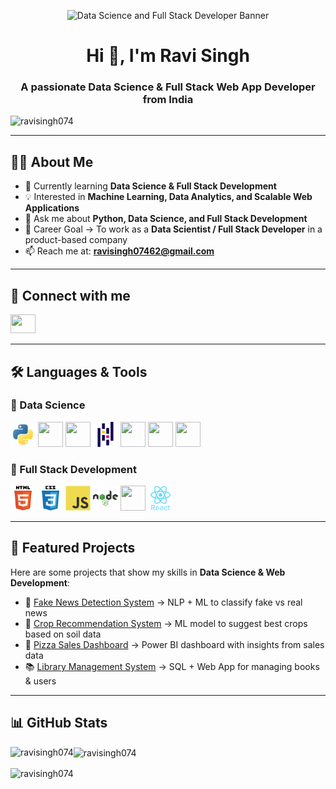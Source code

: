 <!-- Banner -->
<!-- Banner Image -->
<p align="center">
  <img src="https://www.birchwoodu.org/wp-content/uploads/2022/12/data_scien_birchwood_university-removebg-preview.png" 
       alt="Data Science and Full Stack Developer Banner" 
       height="200"/>

<h1 align="center">Hi 👋, I'm Ravi Singh</h1>
<h3 align="center">A passionate Data Science & Full Stack Web App Developer from India</h3>

<p align="left">
  <img src="https://komarev.com/ghpvc/?username=ravisingh074&label=Profile%20views&color=0e75b6&style=flat" alt="ravisingh074" />
</p>

---

## 👨‍💻 About Me  
- 🌱 Currently learning **Data Science & Full Stack Development**  
- 💡 Interested in **Machine Learning, Data Analytics, and Scalable Web Applications**  
- 💬 Ask me about **Python, Data Science, and Full Stack Development**  
- 🎯 Career Goal → To work as a **Data Scientist / Full Stack Developer** in a product-based company  
- 📫 Reach me at: **ravisingh07462@gmail.com**  

---

## 🔗 Connect with me  
<p align="left">
  <a href="https://www.linkedin.com/in/ravi-kumar-9b6453242" target="_blank">
    <img src="https://raw.githubusercontent.com/rahuldkjain/github-profile-readme-generator/master/src/images/icons/Social/linked-in-alt.svg" height="30" width="40" />
  </a>
</p>

---

## 🛠️ Languages & Tools  

### 🔹 Data Science
<p align="left">
  <a href="https://www.python.org" target="_blank"><img src="https://raw.githubusercontent.com/devicons/devicon/master/icons/python/python-original.svg" width="40" height="40"/></a>
  <a href="https://jupyter.org/" target="_blank"><img src="https://cdn.jsdelivr.net/gh/devicons/devicon/icons/jupyter/jupyter-original-wordmark.svg" width="40" height="40"/></a>
  <a href="https://numpy.org/" target="_blank"><img src="https://cdn.jsdelivr.net/gh/devicons/devicon/icons/numpy/numpy-original.svg" width="40" height="40"/></a>
  <a href="https://pandas.pydata.org/" target="_blank"><img src="https://raw.githubusercontent.com/devicons/devicon/master/icons/pandas/pandas-original.svg" width="40" height="40"/></a>
  <a href="https://matplotlib.org/" target="_blank"><img src="https://upload.wikimedia.org/wikipedia/commons/8/84/Matplotlib_icon.svg" width="40" height="40"/></a>
  <a href="https://seaborn.pydata.org/" target="_blank"><img src="https://seaborn.pydata.org/_images/logo-mark-lightbg.svg" width="40" height="40"/></a>
  <a href="https://scikit-learn.org/" target="_blank"><img src="https://upload.wikimedia.org/wikipedia/commons/0/05/Scikit_learn_logo_small.svg" width="40" height="40"/></a>
</p>

### 🔹 Full Stack Development
<p align="left">
  <a href="https://www.w3.org/html/" target="_blank"><img src="https://raw.githubusercontent.com/devicons/devicon/master/icons/html5/html5-original-wordmark.svg" width="40" height="40"/></a>
  <a href="https://www.w3schools.com/css/" target="_blank"><img src="https://raw.githubusercontent.com/devicons/devicon/master/icons/css3/css3-original-wordmark.svg" width="40" height="40"/></a>
  <a href="https://developer.mozilla.org/en-US/docs/Web/JavaScript" target="_blank"><img src="https://raw.githubusercontent.com/devicons/devicon/master/icons/javascript/javascript-original.svg" width="40" height="40"/></a>
  <a href="https://nodejs.org" target="_blank"><img src="https://raw.githubusercontent.com/devicons/devicon/master/icons/nodejs/nodejs-original-wordmark.svg" width="40" height="40"/></a>
  <a href="https://www.djangoproject.com/" target="_blank"><img src="https://cdn.worldvectorlogo.com/logos/django.svg" width="40" height="40"/></a>
  <a href="https://reactjs.org/" target="_blank"><img src="https://raw.githubusercontent.com/devicons/devicon/master/icons/react/react-original-wordmark.svg" width="40" height="40"/></a>
</p>

---

## 🚀 Featured Projects  
Here are some projects that show my skills in **Data Science & Web Development**:  

- 📰 [Fake News Detection System](https://github.com/) → NLP + ML to classify fake vs real news  
- 🌾 [Crop Recommendation System](https://github.com/) → ML model to suggest best crops based on soil data  
- 🍕 [Pizza Sales Dashboard](https://github.com/) → Power BI dashboard with insights from sales data  
- 📚 [Library Management System](https://github.com/) → SQL + Web App for managing books & users  

---

## 📊 GitHub Stats  

<p>
  <img align="left" src="https://github-readme-stats.vercel.app/api/top-langs?username=ravisingh074&show_icons=true&locale=en&layout=compact" alt="ravisingh074" />
</p>

<p>
  <img align="center" src="https://github-readme-stats.vercel.app/api?username=ravisingh074&show_icons=true&locale=en" alt="ravisingh074" />
</p>

<p>
  <img align="center" src="https://github-readme-streak-stats.herokuapp.com/?user=ravisingh074" alt="ravisingh074" />
</p>
